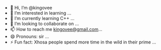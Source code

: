 - 👋 Hi, I’m @kingovee
- 👀 I’m interested in learning  ...
- 🌱 I’m currently learning C++ ...
- 💞️ I’m looking to collaborate on ...
- 📫 How to reach me kingovee@gmail.com...
- 😄 Pronouns: sir ...
- ⚡ Fun fact: Xhosa people spend more time in the wild in their prime ...

<!---
kingovee/kingovee is a ✨ special ✨ repository because its `README.md` (this file) appears on your GitHub profile.
You can click the Preview link to take a look at your changes.
--->
